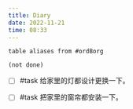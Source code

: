 ```yaml
---
title: Diary
date: 2022-11-21
time: 08:33
---
```


```dataview
table aliases from #ordBorg 
```

```tasks
(not done)
```

- [ ] #task 给家里的灯都设计更换一下。
- [ ] #task 把家里的窗帘都安装一下。

